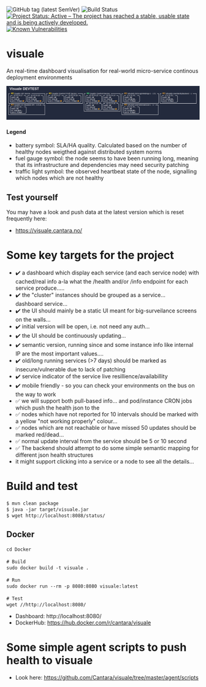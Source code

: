 ![GitHub tag (latest SemVer)](https://img.shields.io/github/v/tag/Cantara/visuale) ![Build Status](https://jenkins.quadim.ai/buildStatus/icon?job=visuale) [![Project Status: Active – The project has reached a stable, usable state and is being actively developed.](http://www.repostatus.org/badges/latest/active.svg)](http://www.repostatus.org/#active) [![Known Vulnerabilities](https://snyk.io/test/github/Cantara/visuale/badge.svg)](https://snyk.io/test/github/Cantara/visuale)

# visuale

An real-time dashboard visualisation for real-world micro-service continous deployment environments 

![A shapshot of an early ersion of the visuale dashboard](https://raw.githubusercontent.com/Cantara/visuale/master/doc/images/Visuale-in-action.png)

#### Legend
- battery symbol: SLA/HA quality. Calculated based on the number of healthy nodes weigthed against distributed system norms
- fuel gauge symbol: the node seems to have been running long, meaning that its infrastructure and dependencies may need security patching
- traffic light symbol: the observed heartbeat state of the node, signalling which nodes which are not healthy

## Test yourself
You may have a look and push data at the latest version which is reset frequently here:
* https://visuale.cantara.no/


# Some key targets for the project

- :heavy_check_mark: a dashboard which display each service (and each service node) with cached/real info a-la what the /health and/or /info endpoint for each service produce.....   
- :heavy_check_mark: the "cluster" instances should be grouped as a service...   
dashboard service... 
- :heavy_check_mark: the UI should mainly be a static UI meant for big-surveilance screens on the walls...  
- :heavy_check_mark: initial version will be open, i.e. not need any auth... 
- :heavy_check_mark: the UI should be continuously updating...   
- :heavy_check_mark: semantic version, running since and some instance info like internal IP are the most important values....    
- :heavy_check_mark: old/long running services (>7 days) should be marked as insecure/vulnerable due to lack of patching
- :heavy_check_mark: service indicator of the service live resillience/availabillity 
- :heavy_check_mark: mobile friendly - so you can check your environments on the bus on the way to work 
- :white_check_mark: we will support both pull-based info... and pod/instance CRON jobs which push the health json to the 
- :white_check_mark: nodes which have not reported for 10 intervals should be marked with a yellow "not working properly" colour...
- :white_check_mark: nodes which are not reachable or have missed 50 updates should be marked red/dead...  
- :white_check_mark: normal update interval from the service should be 5 or 10 second
- :white_check_mark: The backend should attempt to do some simple semantic mapping for different json health structures
- it might support clicking into a service or a node to see all the details...    

# Build and test

```
$ mvn clean package
$ java -jar target/visuale.jar
$ wget http://localhost:8088/status/
```

## Docker
```
cd Docker

# Build
sudo docker build -t visuale .

# Run
sudo docker run --rm -p 8080:8080 visuale:latest

# Test
wget //http://localhost:8080/
```
* Dashboard: http://localhost:8080/
* DockerHub: https://hub.docker.com/r/cantara/visuale


# Some simple agent scripts to push health to visuale

* Look here:  https://github.com/Cantara/visuale/tree/master/agent/scripts
